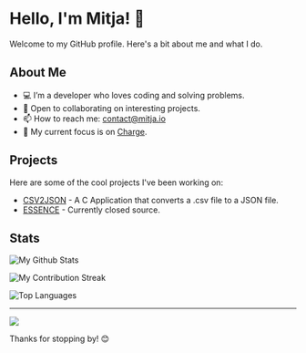 # Hello, I'm Mitja! 👋

Welcome to my GitHub profile. Here's a bit about me and what I do.

## About Me

- 💻 I’m a developer who loves coding and solving problems.
- 🚀 Open to collaborating on interesting projects.
- 📫 How to reach me: contact@mitja.io
- 🔭 My current focus is on [Charge](https://github.com/charge-finance).

## Projects

Here are some of the cool projects I've been working on:

- [CSV2JSON](https://github.com/MitjaCH/csv-to-json) - A C Application that converts a .csv file to a JSON file.
- [ESSENCE](https://github.com/MitjaCH/essence) - Currently closed source.

## Stats

![My Github Stats](https://github-readme-stats.vercel.app/api?username=MitjaCH&show_icons=true&hide_title=true&hide=prs&count_private=true&theme=radical)

![My Contribution Streak](https://github-readme-streak-stats.herokuapp.com/?user=MitjaCH&theme=radical)

![Top Languages](https://github-readme-stats.vercel.app/api/top-langs/?username=MitjaCH&layout=compact&theme=radical)

---

<a href="https://visitcount.itsvg.in">
  <img src="https://visitcount.itsvg.in/api?id=MitjaCH&label=Profile%20Views&color=0&icon=5&pretty=false" />
</a>

Thanks for stopping by! 😊
